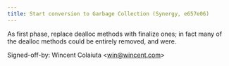 ```yaml
---
title: Start conversion to Garbage Collection (Synergy, e657e06)
---
```


As first phase, replace dealloc methods with finalize ones; in fact many of the dealloc methods could be entirely removed, and were.

Signed-off-by: Wincent Colaiuta &lt;win@wincent.com&gt;
